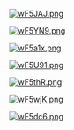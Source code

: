 [![wF5JAJ.png](https://s1.ax1x.com/2020/09/04/wF5JAJ.png)](https://imgchr.com/i/wF5JAJ)

[![wF5YN9.png](https://s1.ax1x.com/2020/09/04/wF5YN9.png)](https://imgchr.com/i/wF5YN9)

[![wF5a1x.png](https://s1.ax1x.com/2020/09/04/wF5a1x.png)](https://imgchr.com/i/wF5a1x)

[![wF5U91.png](https://s1.ax1x.com/2020/09/04/wF5U91.png)](https://imgchr.com/i/wF5U91)

[![wF5thR.png](https://s1.ax1x.com/2020/09/04/wF5thR.png)](https://imgchr.com/i/wF5thR)

[![wF5wjK.png](https://s1.ax1x.com/2020/09/04/wF5wjK.png)](https://imgchr.com/i/wF5wjK)

[![wF5dc6.png](https://s1.ax1x.com/2020/09/04/wF5dc6.png)](https://imgchr.com/i/wF5dc6)